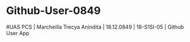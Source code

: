 # Github-User-0849

#UAS PCS | Marcheilla Trecya Anindita | 18.12.0849 | 18-S1SI-05 | Github User App